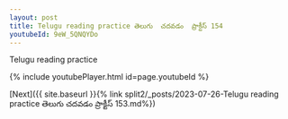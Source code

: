 ```yaml
---
layout: post
title: Telugu reading practice తెలుగు  చదవడం  ప్రాక్టీస్ 154
youtubeId: 9eW_5QNQYDo
---
```

 
 
Telugu reading practice
 
 
 
 
 


{% include youtubePlayer.html id=page.youtubeId %}
 
[Next]({{ site.baseurl }}{% link  split2/_posts/2023-07-26-Telugu reading practice తెలుగు  చదవడం  ప్రాక్టీస్ 153.md%})
 
